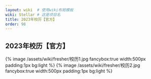 ```yaml
---
layout: wiki  # 使用wiki布局模板
wiki: Stellar # 这是项目名
title: 2023年校历【官方】
order: 98
---
```


## 2023年校历【官方】

{% image /assets/wiki/fresher/校历1.jpg  fancybox:true width:500px padding:1px bg:light %}
{% image /assets/wiki/fresher/校历2.jpg  fancybox:true width:500px padding:1px bg:light %}